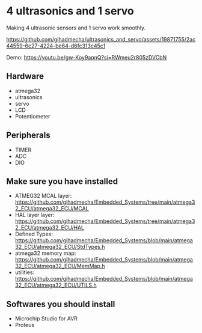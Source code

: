 # 4 ultrasonics and 1 servo

Making 4 ultrasonic sensors and 1 servo work smoothly.

https://github.com/gihadmecha/ultrasonics_and_servo/assets/19871755/2ac44559-6c27-4224-be64-d6fc313c45c1

Demo: https://youtu.be/gw-Koy9apnQ?si=RWmeu2r805zDVCbN
 
## Hardware
- atmega32
- ultrasonics
- servo
- LCD
- Potentiometer

## Peripherals
- TIMER
- ADC
- DIO

## Make sure you have installed
- ATMEG32 MCAL layer:
  https://github.com/gihadmecha/Embedded_Systems/tree/main/atmega32_ECU/atmega32_ECU/MCAL
- HAL layer layer:
  https://github.com/gihadmecha/Embedded_Systems/tree/main/atmega32_ECU/atmega32_ECU/HAL
- Defined Types:
  https://github.com/gihadmecha/Embedded_Systems/blob/main/atmega32_ECU/atmega32_ECU/StdTypes.h
- atmega32 memory map:
  https://github.com/gihadmecha/Embedded_Systems/blob/main/atmega32_ECU/atmega32_ECU/MemMap.h
- utilities:
  https://github.com/gihadmecha/Embedded_Systems/blob/main/atmega32_ECU/atmega32_ECU/UTILS.h

## Softwares you should install
- Microchip Studio for AVR
- Proteus

